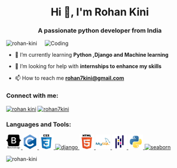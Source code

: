 <h1 align="center">Hi 👋, I'm Rohan Kini</h1>
<h3 align="center">A passionate python developer from India</h3>
<img align="right" alt="Coding" width="400" src="https://giphy.com/gifs/Y4ak9Ki2GZCbJxAnJD">


<p align="left"> <img src="https://komarev.com/ghpvc/?username=rohan-kini&label=Profile%20views&color=0e75b6&style=flat" alt="rohan-kini" /> </p>

- 🌱 I’m currently learning **Python ,Django and Machine learning**

- 🤝 I’m looking for help with **internships to enhance my skills**

- 📫 How to reach me **rohan7kini@gmail.com**

<h3 align="left">Connect with me:</h3>
<p align="left">
<a href="https://linkedin.com/in/rohan kini" target="blank"><img align="center" src="https://raw.githubusercontent.com/rahuldkjain/github-profile-readme-generator/master/src/images/icons/Social/linked-in-alt.svg" alt="rohan kini" height="30" width="40" /></a>
<a href="https://www.codechef.com/users/rohan7kini" target="blank"><img align="center" src="https://cdn.jsdelivr.net/npm/simple-icons@3.1.0/icons/codechef.svg" alt="rohan7kini" height="30" width="40" /></a>
</p>

<h3 align="left">Languages and Tools:</h3>
<p align="left"> <a href="https://getbootstrap.com" target="_blank" rel="noreferrer"> <img src="https://raw.githubusercontent.com/devicons/devicon/master/icons/bootstrap/bootstrap-plain-wordmark.svg" alt="bootstrap" width="40" height="40"/> </a> <a href="https://www.cprogramming.com/" target="_blank" rel="noreferrer"> <img src="https://raw.githubusercontent.com/devicons/devicon/master/icons/c/c-original.svg" alt="c" width="40" height="40"/> </a> <a href="https://www.w3schools.com/css/" target="_blank" rel="noreferrer"> <img src="https://raw.githubusercontent.com/devicons/devicon/master/icons/css3/css3-original-wordmark.svg" alt="css3" width="40" height="40"/> </a> <a href="https://www.djangoproject.com/" target="_blank" rel="noreferrer"> <img src="https://cdn.worldvectorlogo.com/logos/django.svg" alt="django" width="40" height="40"/> </a> <a href="https://www.w3.org/html/" target="_blank" rel="noreferrer"> <img src="https://raw.githubusercontent.com/devicons/devicon/master/icons/html5/html5-original-wordmark.svg" alt="html5" width="40" height="40"/> </a> <a href="https://www.mysql.com/" target="_blank" rel="noreferrer"> <img src="https://raw.githubusercontent.com/devicons/devicon/master/icons/mysql/mysql-original-wordmark.svg" alt="mysql" width="40" height="40"/> </a> <a href="https://pandas.pydata.org/" target="_blank" rel="noreferrer"> <img src="https://raw.githubusercontent.com/devicons/devicon/2ae2a900d2f041da66e950e4d48052658d850630/icons/pandas/pandas-original.svg" alt="pandas" width="40" height="40"/> </a> <a href="https://www.python.org" target="_blank" rel="noreferrer"> <img src="https://raw.githubusercontent.com/devicons/devicon/master/icons/python/python-original.svg" alt="python" width="40" height="40"/> </a> <a href="https://seaborn.pydata.org/" target="_blank" rel="noreferrer"> <img src="https://seaborn.pydata.org/_images/logo-mark-lightbg.svg" alt="seaborn" width="40" height="40"/> </a> </p>

<p><img align="center" src="https://github-readme-streak-stats.herokuapp.com/?user=rohan-kini&" alt="rohan-kini" /></p>


<!---
Rohan-kini/Rohan-kini is a ✨ special ✨ repository because its `README.md` (this file) appears on your GitHub profile.
You can click the Preview link to take a look at your changes.
--->
